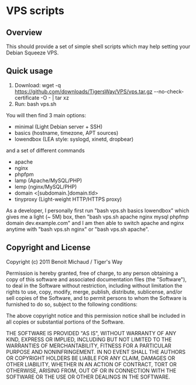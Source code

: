# VPS scripts

## Overview

This should provide a set of simple shell scripts which may help setting your
Debian Squeeze VPS.

## Quick usage

1. Download: wget -q https://github.com/downloads/TigersWay/VPS/vps.tar.gz --no-check-certificate -O - | tar xz
2. Run: bash vps.sh

You will then find 3 main options:

- minimal (Light Debian server + SSH)
- basics (hostname, timezone, APT sources)
- lowendbox (LEA style: syslogd, xinetd, dropbear)

and a set of different commands

- apache
- nginx
- phpfpm
- lamp (Apache/MySQL/PHP)
- lemp (nginx/MySQL/PHP)
- domain <[subdomain.]domain.tld>
- tinyproxy (Light-weight HTTP/HTTPS proxy)

As a developer, I personally first run "bash vps.sh basics lowendbox" which gives me a light (~ 5M) box, then "bash vps.sh apache nginx mysql phpfmp domain dev.example.com" and I am then able to switch apache and nginx anytime with "bash vps.sh nginx" or "bash vps.sh apache".

## Copyright and License

Copyright (c) 2011 Benoit Michaud / Tiger's Way

Permission is hereby granted, free of charge, to any person obtaining a copy
of this software and associated documentation files (the "Software"), to deal
in the Software without restriction, including without limitation the rights
to use, copy, modify, merge, publish, distribute, sublicense, and/or sell
copies of the Software, and to permit persons to whom the Software is
furnished to do so, subject to the following conditions:

The above copyright notice and this permission notice shall be included in
all copies or substantial portions of the Software.

THE SOFTWARE IS PROVIDED "AS IS", WITHOUT WARRANTY OF ANY KIND, EXPRESS OR
IMPLIED, INCLUDING BUT NOT LIMITED TO THE WARRANTIES OF MERCHANTABILITY,
FITNESS FOR A PARTICULAR PURPOSE AND NONINFRINGEMENT. IN NO EVENT SHALL THE
AUTHORS OR COPYRIGHT HOLDERS BE LIABLE FOR ANY CLAIM, DAMAGES OR OTHER
LIABILITY, WHETHER IN AN ACTION OF CONTRACT, TORT OR OTHERWISE, ARISING FROM,
OUT OF OR IN CONNECTION WITH THE SOFTWARE OR THE USE OR OTHER DEALINGS IN
THE SOFTWARE.
